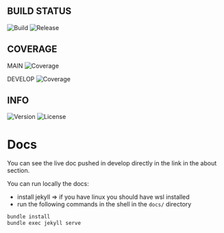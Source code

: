 
## BUILD STATUS
![Build](https://github.com/TommasoBrini/PPS-24-SCALcetto/actions/workflows/Test_Scala.yml/badge.svg)
![Release](https://github.com/TommasoBrini/PPS-24-SCALcetto/actions/workflows/Release.yml/badge.svg)

## COVERAGE
MAIN ![Coverage](https://codecov.io/gh/TommasoBrini/PPS-24-SCALcetto/branch/main/graph/badge.svg)

DEVELOP ![Coverage](https://codecov.io/gh/TommasoBrini/PPS-24-SCALcetto/branch/develop/graph/badge.svg)

## INFO
![Version](https://img.shields.io/github/v/release/TommasoBrini/PPS-24-SCALcetto?include_prereleases)
![License](https://img.shields.io/github/license/TommasoBrini/PPS-24-SCALcetto)

# Docs
You can see the live doc pushed in develop directly in the link in the about section. 

You can run locally the docs:
- install jekyll => if you have linux you should have wsl installed
- run the following commands in the shell in the `docs/` directory
``` bash
bundle install
bundle exec jekyll serve
```